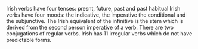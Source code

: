 Irish verbs have four tenses: presnt, future, past and past habitual
Irish verbs have four moods: the indicative, the imperative the conditional and the subjunctive.
The Irish equivalent of the infinitive is the stem which is derived from the second person imperative of a verb.
There are two conjugations of regular verbs.
Irish has 11 irregular verbs which do not have predictable forms.